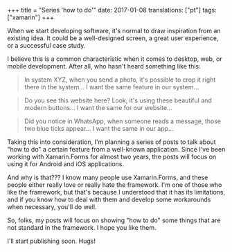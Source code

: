 +++
title = "Series 'how to do'"
date: 2017-01-08
translations: ["pt"]
tags: ["xamarin"]
+++

<p class="intro"><span class="dropcap">W</span>hen we start developing software, it's normal to draw inspiration from an existing idea. It could be a well-designed screen, a great user experience, or a successful case study.</p>

I believe this is a common characteristic when it comes to desktop, web, or mobile development. After all, who hasn't heard something like this:

<blockquote>In system XYZ, when you send a photo, it's possible to crop it right there in the system... I want the same feature in our system...</blockquote>

<blockquote>Do you see this website here? Look, it's using these beautiful and modern buttons... I want the same for our website...</blockquote>

<blockquote>Did you notice in WhatsApp, when someone reads a message, those two blue ticks appear... I want the same in our app...</blockquote>

Taking this into consideration, I'm planning a series of posts to talk about "how to do" a certain feature from a well-known application. Since I've been working with Xamarin.Forms for almost two years, the posts will focus on using it for Android and iOS applications.

And why is that??? I know many people use Xamarin.Forms, and these people either really love or really hate the framework. I'm one of those who like the framework, but that's because I understood that it has its limitations, and if you know how to deal with them and develop some workarounds when necessary, you'll do well.

So, folks, my posts will focus on showing "how to do" some things that are not standard in the framework. I hope you like them.

I'll start publishing soon. Hugs!